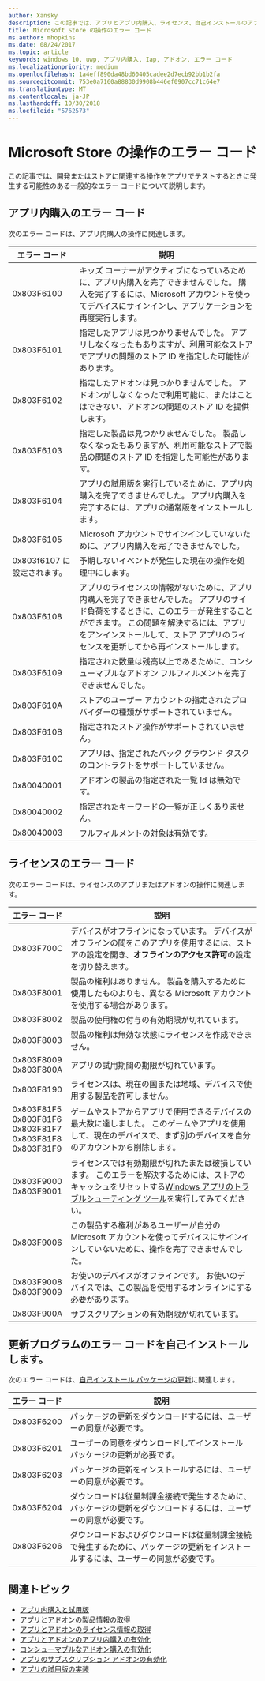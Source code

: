 ```yaml
---
author: Xansky
description: この記事では、アプリとアプリ内購入、ライセンス、自己インストールのアプリの更新プログラムなどのアドオンのストアの操作の一般的なエラー コードについて説明します。
title: Microsoft Store の操作のエラー コード
ms.author: mhopkins
ms.date: 08/24/2017
ms.topic: article
keywords: windows 10, uwp, アプリ内購入, Iap, アドオン, エラー コード
ms.localizationpriority: medium
ms.openlocfilehash: 1a4eff890da48bd60405cadee2d7ecb92bb1b2fa
ms.sourcegitcommit: 753e0a7160a88830d9908b446ef0907cc71c64e7
ms.translationtype: MT
ms.contentlocale: ja-JP
ms.lasthandoff: 10/30/2018
ms.locfileid: "5762573"
---
```

# <a name="error-codes-for-store-operations"></a>Microsoft Store の操作のエラー コード

<!-- confirm whether symbolic names are defined for app developers, or do they just handle direct error code values -->

この記事では、開発またはストアに関連する操作をアプリでテストするときに発生する可能性のある一般的なエラー コードについて説明します。

## <a name="in-app-purchase-error-codes"></a>アプリ内購入のエラー コード

次のエラー コードは、アプリ内購入の操作に関連します。

|  エラー コード  |  説明  |
|--------------|---------------|
| 0x803F6100   | キッズ コーナーがアクティブになっているために、アプリ内購入を完了できませんでした。 購入を完了するには、Microsoft アカウントを使ってデバイスにサインインし、アプリケーションを再度実行します。               |
| 0x803F6101   | 指定したアプリは見つかりませんでした。 アプリしなくなったもありますが、利用可能なストアでアプリの問題のストア ID を指定した可能性があります。     |
| 0x803F6102   | 指定したアドオンは見つかりませんでした。 アドオンがしなくなったで利用可能に、またはことはできない、アドオンの問題のストア ID を提供します。                                               |
| 0x803F6103   | 指定した製品は見つかりませんでした。 製品しなくなったもありますが、利用可能なストアで製品の問題のストア ID を指定した可能性があります。                                          |
| 0x803F6104   | アプリの試用版を実行しているために、アプリ内購入を完了できませんでした。 アプリ内購入を完了するには、アプリの通常版をインストールします。               |
| 0x803F6105   | Microsoft アカウントでサインインしていないために、アプリ内購入を完了できませんでした。                                              |
| 0x803f6107 に設定されます。   | 予期しないイベントが発生した現在の操作を処理中にします。                                             |
| 0x803F6108   | アプリのライセンスの情報がないために、アプリ内購入を完了できませんでした。 アプリのサイド負荷をするときに、このエラーが発生することができます。 この問題を解決するには、アプリをアンインストールして、ストア アプリのライセンスを更新してから再インストールします。                                          |
| 0x803F6109   | 指定された数量は残高以上であるために、コンシューマブルなアドオン フルフィルメントを完了できませんでした。        |
| 0x803F610A   | ストアのユーザー アカウントの指定されたプロバイダーの種類がサポートされていません。                                            |
| 0x803F610B   | 指定されたストア操作がサポートされていません。                                             |
| 0x803F610C   | アプリは、指定されたバック グラウンド タスクのコントラクトをサポートしていません。                                             |
| 0x80040001   | アドオンの製品の指定された一覧 Id は無効です。                        |
| 0x80040002   | 指定されたキーワードの一覧が正しくありません。                   |
| 0x80040003   | フルフィルメントの対象は有効です。                       |

## <a name="licensing-error-codes"></a>ライセンスのエラー コード

次のエラー コードは、ライセンスのアプリまたはアドオンの操作に関連します。

|  エラー コード  |  説明  |
|--------------|---------------|
| 0x803F700C   | デバイスがオフラインになっています。 デバイスがオフラインの間をこのアプリを使用するには、ストアの設定を開き、**オフラインのアクセス許可**の設定を切り替えます。            |
| 0x803F8001   | 製品の権利はありません。 製品を購入するために使用したものよりも、異なる Microsoft アカウントを使用する場合があります。           |
| 0x803F8002   | 製品の使用権の付与の有効期限が切れています。           |
| 0x803F8003   | 製品の権利は無効な状態にライセンスを作成できません。   |
| 0x803F8009<br/>0x803F800A   | アプリの試用期間の期限が切れています。   |
| 0x803F8190   |  ライセンスは、現在の国または地域、デバイスで使用する製品を許可しません。  |
| 0x803F81F5<br/>0x803F81F6<br/>0x803F81F7<br/>0x803F81F8<br/>0x803F81F9   |  ゲームやストアからアプリで使用できるデバイスの最大数に達しました。 このゲームやアプリを使用して、現在のデバイスで、まず別のデバイスを自分のアカウントから削除します。  |
| 0x803F9000<br/>0x803F9001    |  ライセンスでは有効期限が切れたまたは破損しています。 このエラーを解決するためには、ストアのキャッシュをリセットする[Windows アプリのトラブルシューティング ツール](https://support.microsoft.com/help/4027498/windows-run-the-troubleshooter-for-windows-apps)を実行してみてください。     |
| 0x803F9006    |  この製品する権利があるユーザーが自分の Microsoft アカウントを使ってデバイスにサインインしていないために、操作を完了できませんでした。            |
| 0x803F9008<br/>0x803F9009    |  お使いのデバイスがオフラインです。 お使いのデバイスでは、この製品を使用するオンラインにする必要があります。            |
| 0x803F900A    |  サブスクリプションの有効期限が切れています。            |


## <a name="self-install-update-error-codes"></a>更新プログラムのエラー コードを自己インストールします。

次のエラー コードは、[自己インストール パッケージの更新](../packaging/self-install-package-updates.md)に関連します。

|  エラー コード  |  説明  |
|--------------|---------------|
| 0x803F6200   | パッケージの更新をダウンロードするには、ユーザーの同意が必要です。               |
| 0x803F6201   | ユーザーの同意をダウンロードしてインストール パッケージの更新が必要です。                                                  |
| 0x803F6203   | パッケージの更新をインストールするには、ユーザーの同意が必要です。                                         |
| 0x803F6204   | ダウンロードは従量制課金接続で発生するために、パッケージの更新をダウンロードするには、ユーザーの同意が必要です。                                             |
| 0x803F6206   | ダウンロードおよびダウンロードは従量制課金接続で発生するために、パッケージの更新をインストールするには、ユーザーの同意が必要です。     |


## <a name="related-topics"></a>関連トピック

* [アプリ内購入と試用版](in-app-purchases-and-trials.md)
* [アプリとアドオンの製品情報の取得](get-product-info-for-apps-and-add-ons.md)
* [アプリとアドオンのライセンス情報の取得](get-license-info-for-apps-and-add-ons.md)
* [アプリとアドオンのアプリ内購入の有効化](enable-in-app-purchases-of-apps-and-add-ons.md)
* [コンシューマブルなアドオン購入の有効化](enable-consumable-add-on-purchases.md)
* [アプリのサブスクリプション アドオンの有効化](enable-subscription-add-ons-for-your-app.md)
* [アプリの試用版の実装](implement-a-trial-version-of-your-app.md)
